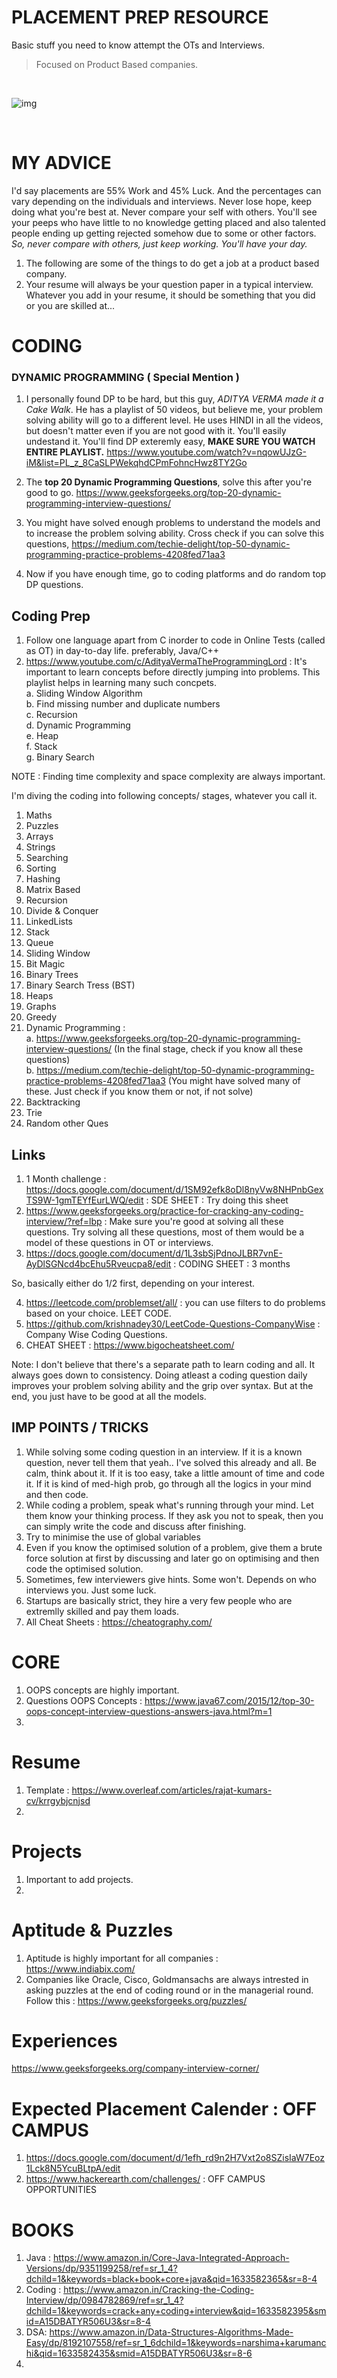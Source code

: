 # PLACEMENT PREP RESOURCE 

Basic stuff you need to know attempt the OTs and Interviews. 
> Focused on Product Based companies. 
<br/>

![img](https://hungamadeal.co.in/wp-content/uploads/2020/05/capture_20191030115853.png)

<br/>


# MY ADVICE
I'd say placements are 55% Work and 45% Luck. And the percentages can vary depending on the individuals and interviews. 
Never lose hope, keep doing what you're best at. Never compare your self with others. You'll see your peeps who have little to no knowledge getting placed and also talented people ending up getting rejected somehow due to some or other factors. *So, never compare with others, just keep working. You'll have your day.*
</br>
1. The following are some of the things to do get a job at a product based company. 
2. Your resume will always be your question paper in a typical interview. Whatever you add in your resume, it should be something that you did or you are skilled at...

# CODING

### DYNAMIC PROGRAMMING ( Special Mention )

1. I personally found DP to be hard, but this guy, *ADITYA VERMA made it a Cake Walk*. He has a playlist of 50 videos, but believe me, your problem solving ability will go to a different level. He uses HINDI in all the videos, but doesn't matter even if you are not good with it. You'll easily undestand it. You'll find DP exteremly easy, **MAKE SURE YOU WATCH ENTIRE PLAYLIST.** https://www.youtube.com/watch?v=nqowUJzG-iM&list=PL_z_8CaSLPWekqhdCPmFohncHwz8TY2Go

2. The **top 20 Dynamic Programming Questions**, solve this after you're good to go. https://www.geeksforgeeks.org/top-20-dynamic-programming-interview-questions/

3. You might have solved enough problems to understand the models and to increase the problem solving ability. Cross check if you can solve this questions, 
https://medium.com/techie-delight/top-50-dynamic-programming-practice-problems-4208fed71aa3

4. Now if you have enough time, go to coding platforms and do random top DP questions. 

## Coding Prep
1. Follow one language apart from C inorder to code in Online Tests (called as OT) in day-to-day life. preferably, Java/C++
2. https://www.youtube.com/c/AdityaVermaTheProgrammingLord : It's important to learn concepts before directly jumping into problems. This playlist helps in learning many such concpets.</br>
  a. Sliding Window Algorithm </br>
  b. Find missing number and duplicate numbers </br>
  c. Recursion </br>
  d. Dynamic Programming </br>
  e. Heap </br>
  f. Stack </br>
  g. Binary Search </br>
  
NOTE :  Finding time complexity and space complexity are always important. 

I'm diving the coding into following concepts/ stages, whatever you call it. </br>
1. Maths
2. Puzzles
3. Arrays
4. Strings
5. Searching
6. Sorting
7. Hashing
8. Matrix Based
9. Recursion
10. Divide & Conquer
11. LinkedLists
12. Stack
13. Queue
14. Sliding Window 
15. Bit Magic
16. Binary Trees
17. Binary Search Tress (BST)
18. Heaps
19. Graphs
20. Greedy
21. Dynamic Programming : </br>
a. https://www.geeksforgeeks.org/top-20-dynamic-programming-interview-questions/ (In the final stage, check if you know all these questions) </br> 
b. https://medium.com/techie-delight/top-50-dynamic-programming-practice-problems-4208fed71aa3 (You might have solved many of these. Just check if you know them or not, if not solve) </br>
22. Backtracking
23. Trie 
24. Random other Ques

## Links 
1. 1 Month challenge : https://docs.google.com/document/d/1SM92efk8oDl8nyVw8NHPnbGexTS9W-1gmTEYfEurLWQ/edit : SDE SHEET : Try doing this sheet 
2. https://www.geeksforgeeks.org/practice-for-cracking-any-coding-interview/?ref=lbp : Make sure you're good at solving all these questions.  Try solving all these questions, most of them would be a model of these questions in OT or interviews. 
3. https://docs.google.com/document/d/1L3sbSjPdnoJLBR7vnE-AyDlSGNcd4bcEhu5Rveucpa8/edit : CODING SHEET : 3 months

So, basically either do 1/2 first, depending on your interest. 

4. https://leetcode.com/problemset/all/ : you can use filters to do problems based on your choice. LEET CODE. 
5. https://github.com/krishnadey30/LeetCode-Questions-CompanyWise : Company Wise Coding Questions. 
6. CHEAT SHEET : https://www.bigocheatsheet.com/


Note: I don't believe that there's a separate path to learn coding and all. It always goes down to consistency. Doing atleast a coding question daily improves your problem solving ability and the grip over syntax. But at the end, you just have to be good at all the models. 

## IMP POINTS / TRICKS
1. While solving some coding question in an interview. If it is a known question, never tell them that yeah.. I've solved this already and all. Be calm, think about it. If it is too easy, take a little amount of time and code it. If it is kind of med-high prob, go through all the logics in your mind and then code. 
2. While coding a problem, speak what's running through your mind. Let them know your thinking process. If they ask you not to speak, then you can simply write the code and discuss after finishing. 
3. Try to minimise the use of global variables
4. Even if you know the optimised solution of a problem, give them a brute force solution at first by discussing and later go on optimising and then code the optimised solution. 
5. Sometimes, few interviewers give hints. Some won't. Depends on who interviews you. Just some luck. 
6. Startups are basically strict, they hire a very few people who are extremlly skilled and pay them loads. 
7. All Cheat Sheets : https://cheatography.com/



# CORE
1. OOPS concepts are highly important. 
2. Questions OOPS Concepts : https://www.java67.com/2015/12/top-30-oops-concept-interview-questions-answers-java.html?m=1
3. 


# Resume
1. Template : https://www.overleaf.com/articles/rajat-kumars-cv/krrgybjcnjsd
2. 


# Projects
1. Important to add projects. 
2. 


# Aptitude & Puzzles
1. Aptitude is highly important for all companies : https://www.indiabix.com/
2. Companies like Oracle, Cisco, Goldmansachs are always intrested in asking puzzles at the end of coding round or in the managerial round. </br>
Follow this : https://www.geeksforgeeks.org/puzzles/


# Experiences 
https://www.geeksforgeeks.org/company-interview-corner/




# Expected Placement Calender : OFF CAMPUS
1. https://docs.google.com/document/d/1efh_rd9n2H7Vxt2o8SZisIaW7Eoz1Lck8N5YcuBLtpA/edit
2. https://www.hackerearth.com/challenges/ : OFF CAMPUS OPPORTUNITIES

# BOOKS
1. Java : https://www.amazon.in/Core-Java-Integrated-Approach-Versions/dp/9351199258/ref=sr_1_4?dchild=1&keywords=black+book+core+java&qid=1633582365&sr=8-4
2. Coding : https://www.amazon.in/Cracking-the-Coding-Interview/dp/0984782869/ref=sr_1_4?dchild=1&keywords=crack+any+coding+interview&qid=1633582395&smid=A15DBATYR506U3&sr=8-4
3. DSA: https://www.amazon.in/Data-Structures-Algorithms-Made-Easy/dp/8192107558/ref=sr_1_6dchild=1&keywords=narshima+karumanchi&qid=1633582435&smid=A15DBATYR506U3&sr=8-6
4. 



